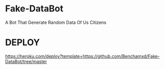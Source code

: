 # Fake-DataBot
A Bot That Generate Random Data Of Us Citizens

# DEPLOY

https://heroku.com/deploy?template=https://github.com/Benchamxd/Fake-DataBot/tree/master
